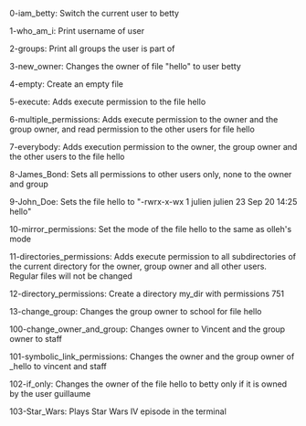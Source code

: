 0-iam_betty: Switch the current user to betty 

1-who_am_i: Print username of user 

2-groups: Print all groups the user is part of 

3-new_owner: Changes the owner of file "hello" to user betty 

4-empty: Create an empty file 

5-execute: Adds execute permission to the file hello

6-multiple_permissions: Adds execute permission to the owner and the group owner, and read permission to the other users for file hello

7-everybody: Adds execution permission to the owner, the group owner and the other users to the file hello 

8-James_Bond: Sets all permissions to other users only, none to the owner and group

9-John_Doe: Sets the file hello to "-rwrx-x-wx 1 julien julien 23 Sep 20 14:25 hello" 

10-mirror_permissions: Set the mode of the file hello to the same as olleh's mode 

11-directories_permissions: Adds execute permission to all subdirectories of the current directory for the owner, group owner and all other users. Regular files will not be changed

12-directory_permissions: Create a directory my_dir with permissions 751 

13-change_group: Changes the group owner to school for file hello 

100-change_owner_and_group: Changes owner to Vincent and the group owner to staff 

101-symbolic_link_permissions: Changes the owner and the group owner of _hello to vincent and staff 

102-if_only: Changes the owner of the file hello to betty only if it is owned by the user guillaume

103-Star_Wars: Plays Star Wars IV episode in the terminal
